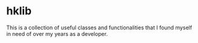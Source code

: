 # hklib
This is a collection of useful classes and functionalities that I found myself in need of over my years as a developer.
